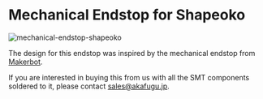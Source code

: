 Mechanical Endstop for Shapeoko
==============================================

![mechanical-endstop-shapeoko](/akafugu/mechanical-endstop-shapeoko/raw/master/switches/mechanical-endstop-shapeoko.jpg)

The design for this endstop was inspired by the mechanical endstop from [Makerbot](http://wiki.makerbot.com/thingomatic-doc:mechanical-endstop-1-2).

If you are interested in buying this from us with all the SMT components soldered to it, please contact [sales@akafugu.jp](mailto://sales@akafugu.jp).

